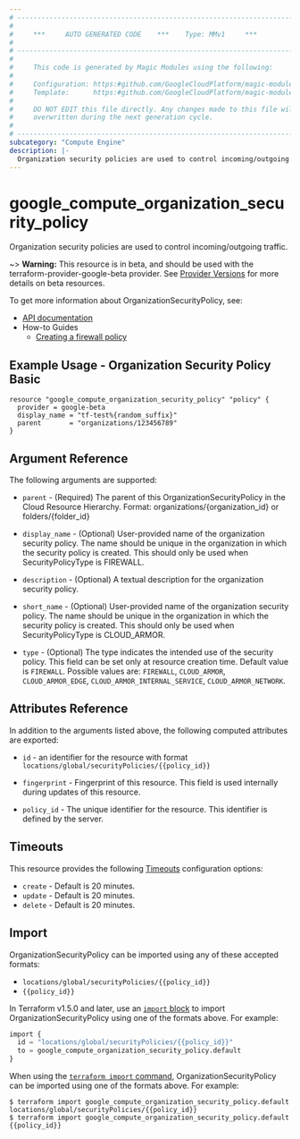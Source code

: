 ```yaml
---
# ----------------------------------------------------------------------------
#
#     ***     AUTO GENERATED CODE    ***    Type: MMv1     ***
#
# ----------------------------------------------------------------------------
#
#     This code is generated by Magic Modules using the following:
#
#     Configuration: https:#github.com/GoogleCloudPlatform/magic-modules/tree/main/mmv1/products/compute/OrganizationSecurityPolicy.yaml
#     Template:      https:#github.com/GoogleCloudPlatform/magic-modules/tree/main/mmv1/templates/terraform/resource.html.markdown.tmpl
#
#     DO NOT EDIT this file directly. Any changes made to this file will be
#     overwritten during the next generation cycle.
#
# ----------------------------------------------------------------------------
subcategory: "Compute Engine"
description: |-
  Organization security policies are used to control incoming/outgoing traffic.
---
```


# google_compute_organization_security_policy

Organization security policies are used to control incoming/outgoing traffic.

~> **Warning:** This resource is in beta, and should be used with the terraform-provider-google-beta provider.
See [Provider Versions](https://terraform.io/docs/providers/google/guides/provider_versions.html) for more details on beta resources.

To get more information about OrganizationSecurityPolicy, see:

* [API documentation](https://cloud.google.com/compute/docs/reference/rest/beta/organizationSecurityPolicies)
* How-to Guides
    * [Creating a firewall policy](https://cloud.google.com/vpc/docs/using-firewall-policies#create-policy)

## Example Usage - Organization Security Policy Basic


```hcl
resource "google_compute_organization_security_policy" "policy" {
  provider = google-beta
  display_name = "tf-test%{random_suffix}"
  parent       = "organizations/123456789"
}
```

## Argument Reference

The following arguments are supported:


* `parent` -
  (Required)
  The parent of this OrganizationSecurityPolicy in the Cloud Resource Hierarchy.
  Format: organizations/{organization_id} or folders/{folder_id}


* `display_name` -
  (Optional)
  User-provided name of the organization security policy. The name should be unique in the organization in which the security policy is created. This should only be used when SecurityPolicyType is FIREWALL.

* `description` -
  (Optional)
  A textual description for the organization security policy.

* `short_name` -
  (Optional)
  User-provided name of the organization security policy. The name should be unique in the organization in which the security policy is created. This should only be used when SecurityPolicyType is CLOUD_ARMOR.

* `type` -
  (Optional)
  The type indicates the intended use of the security policy. This field can be set only at resource creation time.
  Default value is `FIREWALL`.
  Possible values are: `FIREWALL`, `CLOUD_ARMOR`, `CLOUD_ARMOR_EDGE`, `CLOUD_ARMOR_INTERNAL_SERVICE`, `CLOUD_ARMOR_NETWORK`.



## Attributes Reference

In addition to the arguments listed above, the following computed attributes are exported:

* `id` - an identifier for the resource with format `locations/global/securityPolicies/{{policy_id}}`

* `fingerprint` -
  Fingerprint of this resource. This field is used internally during
  updates of this resource.

* `policy_id` -
  The unique identifier for the resource. This identifier is defined by the server.


## Timeouts

This resource provides the following
[Timeouts](https://developer.hashicorp.com/terraform/plugin/sdkv2/resources/retries-and-customizable-timeouts) configuration options:

- `create` - Default is 20 minutes.
- `update` - Default is 20 minutes.
- `delete` - Default is 20 minutes.

## Import


OrganizationSecurityPolicy can be imported using any of these accepted formats:

* `locations/global/securityPolicies/{{policy_id}}`
* `{{policy_id}}`


In Terraform v1.5.0 and later, use an [`import` block](https://developer.hashicorp.com/terraform/language/import) to import OrganizationSecurityPolicy using one of the formats above. For example:

```tf
import {
  id = "locations/global/securityPolicies/{{policy_id}}"
  to = google_compute_organization_security_policy.default
}
```

When using the [`terraform import` command](https://developer.hashicorp.com/terraform/cli/commands/import), OrganizationSecurityPolicy can be imported using one of the formats above. For example:

```
$ terraform import google_compute_organization_security_policy.default locations/global/securityPolicies/{{policy_id}}
$ terraform import google_compute_organization_security_policy.default {{policy_id}}
```
